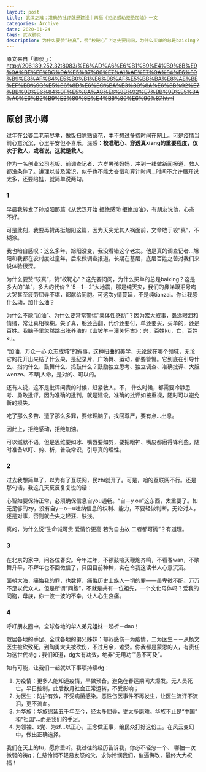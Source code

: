 ```yaml
---
layout: post
title: 武汉之难：准确的批评就是建设｜再挺《拒绝感动拒绝加油》一文
categories: Archive
date: 2020-01-24
tags: 武汉肺炎
description: 为什么要赞“较真”，赞“校靶心”？这先要问问，为什么买单的总是baixing？这是多大的“单”，多大的代价？
---
```

原文来自「卿谈 」：~~<http://206.189.252.32:8083/%E6%AD%A6%E6%B1%89%E4%B9%8B%E9%9A%BE%EF%BC%9A%E5%87%86%E7%A1%AE%E7%9A%84%E6%89%B9%E8%AF%84%E5%B0%B1%E6%98%AF%E5%BB%BA%E8%AE%BE%EF%BD%9C%E5%86%8D%E6%8C%BA%E3%80%8A%E6%8B%92%E7%BB%9D%E6%84%9F%E5%8A%A8%E6%8B%92%E7%BB%9D%E5%8A%A0%E6%B2%B9%E3%80%8B%E4%B8%80%E6%96%87.html>~~

原创 武小卿
---

过年在公婆二老前尽孝，做饭扫除贴窗花，本不想过多费时间在网上。可是疫情当前心意沉沉，心里平安但不喜乐，深感：**校准靶心、穿透真xiang的重要程度，仅次于救人，或者说，这就是救人**。

作为一名创业公司老板、前调查记者、六岁男孩妈妈，冲到一线做新闻报道、救人都没条件了。讲理以普及常识，似乎也不能太吝惜和算计时间…时间不允许展开说太多，还要陪娃，就简单说两句。

### 1

早晨我转发了孙旭阳那篇《从武汉开始 拒绝感动 拒绝加油》，有朋友说他，心态不好。

可是此刻，我要再赞再挺旭阳这篇，因为天灾尤其人祸面前，文章敢于较“真”，不糊涂。

我也暗自感叹：这么多年，旭阳没变，我没看错这个老友。他是真的调查记者…旭阳和我都在农村度过童年，后来做调查报道，长期在基层，底层百姓之苦对我们来说体验很深。

为什么要赞“较真”，赞“校靶心”？这先要问问，为什么买单的总是baixing？这是多大的“单”，多大的代价？“5－1－2”大地震，那是纯天灾，我们的鼻涕眼泪号啕大哭甚至疲劳屈辱不堪，都献给同胞。可这次y情蔓延，不是纯tianzai。你让我感什么动，加什么油？

为什么不能“加油”、为什么要常常警惕“集体性感动”？因为宏大叙事，鼻涕眼泪和情绪，常让真相模糊。失了真，船还会翻，代价还要付，单还要买，买单的，还是百姓。我脑子里忽然跳出张养浩的《山坡羊－潼关怀古》：兴，百姓ku，亡，百姓ku。

“加油、万众一心 众志成城”的叙事，这种扭曲的美学，无论放在哪个领域，无论它的花开出来结了什么果，是纪录片、广场舞、运动，都要警惕。它到底在引导什么、指向什么、鼓舞什么、捣鼓什么？鼓励独立思考、独立调查、准确批评、大胆wenze、不草j人命，是对的、可以的。

还有人说，这不是批评问责的时候，赶紧救人。不， 什么时候，都需要冷静思考、勇敢批评。因为准确的批判，就是建设。准确的批评如被重视，随时可以避免新的损失。

吃了那么多苦、遭了那么多罪，要修理脑子，找回尊严，要有点…出息。

因此上，拒绝感动，拒绝加油。

可以缄默不语，但是思维要如冰、嘴唇要如剪，要把眼神、嘴皮都磨得锋利些，随时准备以盯、剪、析，普及常识，引导真的理性。

### 2

过去我想简单了，以为有了互联网，民zhi就开了。可是，咱的互联网不行。还是那句话，我这几天反反复复说的话：

心智如要保持正常，必须确保信息自you通畅。“自－y ou”这东西，太重要了。如无足够的zy，没有自y－o－u吐纳信息的权利、能力，不要轻做判断。无论对人，还是对事，否则就会失之轻狂、肤浅。

真的，为什么说“生命诚可贵 爱情价更高 若为自由故 二者都可抛”？有道理。

### 3

在北京的家中，问各位春安。今年过年，不锣鼓喧天鞭炮齐鸣，不看春wan，不歌舞升平，不拜年也不回微信了，只因目前种种，实在令我这读书人心意沉沉。

面朝大海，痛悔我的罪，也数算、痛悔历史上族人一切的罪——虽卑微不配、万万不足以代众人。但是所谓“同胞”，不就是共有一位祖先，一个文化母体吗？爱我的同胞，母族，你一波一波的不幸，让人心生哀痛。

### 4

呼吁朋友圈中，全球各地的华人弟兄姐妹一起祈－dao！

散居各地的手足、全球各地的弟兄姊妹：郁闷感伤一为疫情，二为医生－－从杨文医生被砍致死，到陶勇大夫被砍伤，不过月余，难受。你我都是蒙恩的人，有责任为这世代祷g；我们知道，dg大有功效，绝非“无用功”“愚不可及”。

如有可能，让我们一起就以下事项持续dg：


1. 为疫情：更多人能知道疫情，早做预备。避免在春运期间大爆发。无人员死亡。早日控制，此后数月社会正常运转，不受影响；
2. 为医生：防护有效，不受病菌感染。恶性伤医事件不再发生，让医生流汗不流泪，更不流血。
3. 为华族：华族绵延五千年至今，经太多屈辱，受太多磨难。华族不止是“中国” 和“祖国”…而是我们的手足。
4. 为领袖、z党、为zf…以正心，正念做正事，给民众打好这份工。在风云变幻中，做出正确选择。

我们在天上的fu，愿你垂听。我过往的经历告诉我，你必不轻忽一个、 哪怕一次微弱的祷g；仁慈怜悯不轻易发怒的父，求你怜悯我们，催逼悔改，最终大大祝福！
